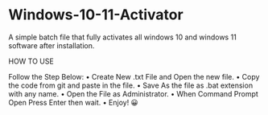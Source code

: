 # Windows-10-11-Activator
A simple batch file that fully activates all windows 10 and windows 11 software after installation. 


HOW TO USE 

Follow the Step Below:
• Create New .txt File and Open the new file.
• Copy the code from git and paste in the file.
• Save As the file as .bat extension with any name.
• Open the File as Administrator.
• When Command Prompt Open Press Enter then wait.
• Enjoy! 😀

